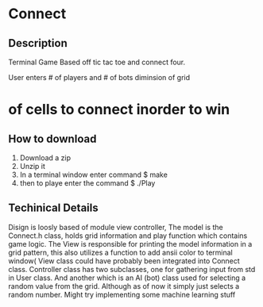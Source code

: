 # Connect
## Description
Terminal Game Based off tic tac toe and connect four. 

User enters # of players and # of bots 
diminsion of grid 
# of cells to connect inorder to win

## How to download
1. Download a zip 
2. Unzip it 
3. In a terminal window enter command $ make 
4. then to playe enter the command $ ./Play

## Techinical Details

Disign is loosly based of module view controller, The model is the Connect.h class, holds grid information 
and play function which contains game logic. The View is responsible for printing the model information 
in a grid pattern, this also utilizes a function to add ansii color to terminal window( View class could have probably been integrated into Connect class. Controller class has two subclasses, one for gathering input from std in User class. And another which is an AI (bot) class used for selecting a random value from the grid. Although as of now it simply just selects a random number. Might try implementing some machine learning stuff
